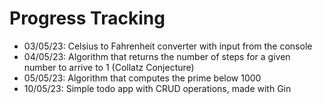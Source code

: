 # Progress Tracking

- 03/05/23: Celsius to Fahrenheit converter with input from the console
- 04/05/23: Algorithm that returns the number of steps for a given number to arrive to 1 (Collatz Conjecture)
- 05/05/23: Algorithm that computes the prime below 1000
- 10/05/23: Simple todo app with CRUD operations, made with Gin

